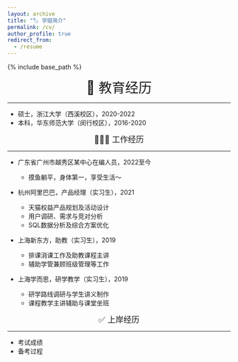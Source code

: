 ```yaml
---
layout: archive
title: "🏷️ 学姐简介"
permalink: /cv/
author_profile: true
redirect_from:
  - /resume
---
```


{% include base_path %}

<div style="text-align: center; font-size: 30px;">
🏫 教育经历
</div>

-----
* 硕士，浙江大学（西溪校区），2020-2022
* 本科，华东师范大学（闵行校区），2016-2020

<div style="text-align: center; font-size: 18px;">
👩🏻‍💻 工作经历
</div>

-----
* 广东省广州市越秀区某中心在编人员，2022至今
  * 摸鱼躺平，身体第一，享受生活～

* 杭州阿里巴巴，产品经理（实习生），2021
  * 天猫权益产品规划及活动设计
  * 用户调研、需求与竞对分析
  * SQL数据分析及综合方案优化

* 上海新东方，助教（实习生），2019
  * 排课消课工作及助教课程主讲
  * 辅助学管兼顾班级管理等工作

* 上海学而思，研学教学（实习生），2019
  * 研学路线调研与学生讲义制作
  * 课程教学主讲辅助与课堂坐班
 
<div style="text-align: center; font-size: 18px;">
✅ 上岸经历
</div>

-----
* 考试成绩
* 备考过程

